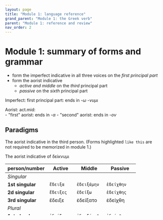 ```yaml
---
layout: page
title: "Module 1: language reference"
grand_parent: "Module 1: the Greek verb"
parent: "Module 1: reference and review"
nav_order: 2
---
```


# Module 1: summary of forms and grammar

- form the imperfect indicative in all three voices on the *first principal part*
- form the aorist indicative 
    - *active and middle* on the *third* principal part
    - *passive* on the *sixth* principal part


Imperfect: first principal part: ends in -*ω* -*νυμι*

Aorist: act.mid:  
    - "first" aorist: ends in -*α*
    - "second" aorist: ends in -*ον*

## Paradigms

The aorist indicative in the third person.  (Forms highlighted `like this` are not required to be memorized in module 1.)

The aorist indicative of δείκνυμι


| person/number | Active | Middle | Passive |
| --- | --- | --- | --- |
| *Singular* |  | | |
| **1st singular** |  `ἔδειξα` | `ἐδειξάμην` | `ἐδείχθην` |
| **2d singular** |  `ἔδειξες`  | `ἐδείξω`  | `ἐδείχθης`  |
| **3rd singular** |  ἔδειξε | ἐδείξατο | ἐδείχθη |
| *Plural* |  | | |
| **1st plural** |  `ἐδείξαμεν` | `ἐδειξάμεθα` | `ἐδείχθην` |
| **2d plural** |  `ἐδείξατε`  | `ἐδείξασθε`  | `ἐδείχθησαν`  |
| **3rd plural** | ἔδειξαν | ἐδείξαντο |ἐδείχθησαν  |




